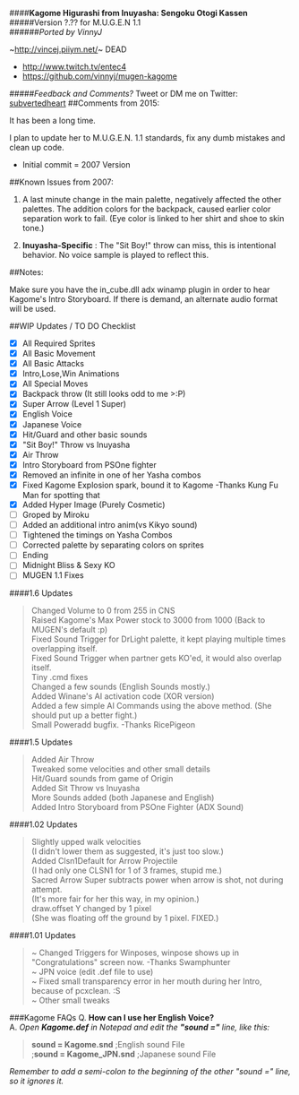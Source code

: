 ####__Kagome Higurashi from Inuyasha: Sengoku Otogi Kassen__  
#####Version ?.?? for M.U.G.E.N 1.1  
######*Ported by VinnyJ*  

~http://vincej.piiym.net/~ DEAD
* http://www.twitch.tv/entec4
* https://github.com/vinnyj/mugen-kagome

#####_Feedback and Comments?_
Tweet or DM me on Twitter:
[subvertedheart](https://twitter.com/subvertedheart)
##Comments from 2015:

It has been a long time.

I plan to update her to M.U.G.E.N. 1.1 standards, fix any dumb mistakes and clean up code.
- Initial commit = 2007 Version

##Known Issues from 2007:

1. A last minute change in the main palette, negatively affected the other palettes.
The addition colors for the backpack, caused earlier color separation work to fail.
(Eye color is linked to her shirt and shoe to skin tone.)

2.  __Inuyasha-Specific__ : The "Sit Boy!" throw can miss, this is intentional behavior. No voice sample is played to reflect this.

##Notes:

Make sure you have the in_cube.dll adx winamp plugin in order to hear Kagome's Intro Storyboard.
If there is demand, an alternate audio format will be used.

##WIP Updates / TO DO Checklist
- [x] All Required Sprites<br />
- [x] All Basic Movement<br />
- [x] All Basic Attacks<br />
- [x] Intro,Lose,Win Animations<br />
- [x] All Special Moves<br />
- [x] Backpack throw (It still looks odd to me >:P)<br />
- [x] Super Arrow (Level 1 Super)<br />
- [x] English  Voice<br />
- [x] Japanese Voice<br />
- [x] Hit/Guard and other basic sounds<br />
- [x] "Sit Boy!" Throw vs Inuyasha<br />
- [x] Air Throw<br />
- [x] Intro Storyboard from PSOne fighter<br />
- [x] Removed an infinite in one of her Yasha combos<br />
- [x] Fixed Kagome Explosion spark, bound it to Kagome -Thanks Kung Fu Man for spotting that<br />
- [x]  Added Hyper Image (Purely Cosmetic)<br />
- [ ]  Groped by Miroku<br />
- [ ]  Added an additional intro anim(vs Kikyo sound)<br />
- [ ] Tightened the timings on Yasha Combos<br />
- [ ] Corrected palette by separating colors on sprites<br />
- [ ] Ending<br />
- [ ] Midnight Bliss & Sexy KO<br />
- [ ] MUGEN 1.1 Fixes<br />

####1.6 Updates
> Changed Volume to 0 from 255 in CNS <br />
Raised Kagome's Max Power stock to 3000 from 1000 (Back to MUGEN's default :p)<br />
Fixed Sound Trigger for DrLight palette, it kept playing multiple times overlapping itself. <br />
Fixed Sound Trigger when partner gets KO'ed, it would also overlap itself.<br />
Tiny .cmd fixes <br />
Changed a few sounds (English Sounds mostly.)<br />
Added Winane's AI activation code (XOR version)<br />
Added a few simple AI Commands using the above method. (She should put up a better fight.)<br />
Small Poweradd bugfix.  -Thanks RicePigeon<br />

####1.5 Updates
>Added Air Throw<br />
Tweaked some velocities and other small details<br />
Hit/Guard sounds from game of Origin<br />
Added Sit Throw vs Inuyasha<br />
More Sounds added (both Japanese and English)<br />
Added Intro Storyboard from PSOne Fighter (ADX Sound)<br />

####1.02 Updates
>Slightly upped walk velocities<br />
(I didn't lower them as suggested, it's just too slow.)<br />
Added Clsn1Default for Arrow Projectile<br />
(I had only one CLSN1 for 1 of 3 frames, stupid me.)<br />
Sacred Arrow Super subtracts power when arrow is shot, not during attempt.<br />
(It's more fair for her this way, in my opinion.)<br />
draw.offset Y changed by 1 pixel<br /> 
(She was floating off the ground by 1 pixel. FIXED.)<br />

####1.01 Updates
> ~ Changed Triggers for Winposes, winpose shows up in "Congratulations" screen now. -Thanks Swamphunter<br />
~ JPN voice (edit .def file to use)<br />
~ Fixed small transparency error in her mouth during her Intro, because of pcxclean. :S<br />
~ Other small tweaks<br />

###Kagome FAQs
Q. __How can I use her English Voice?__ <br />
A. _Open __Kagome.def__ in Notepad and edit the __"sound ="__ line, like this:_<br />
>__sound = Kagome.snd__       ;English sound File<br />
;__sound = Kagome_JPN.snd__   ;Japanese sound File<br />

_Remember to add a semi-colon to the beginning of the other "sound =" line, so it ignores it._

